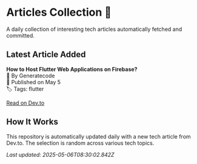# Articles Collection 📘

A daily collection of interesting tech articles automatically fetched and committed.

## Latest Article Added

**How to Host Flutter Web Applications on Firebase?**  
👤 By Generatecode  
📅 Published on May 5  
🏷 Tags: flutter  

[Read on Dev.to](https://dev.to/generatecodedev/how-to-host-flutter-web-applications-on-firebase-mpd)

## How It Works

This repository is automatically updated daily with a new tech article from Dev.to. The selection is random across various tech topics.

_Last updated: 2025-05-06T08:30:02.842Z_

